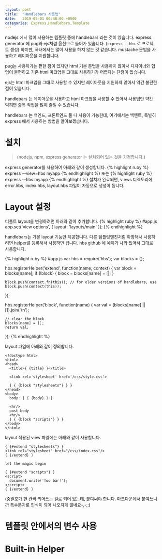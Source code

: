 ```yaml
---
layout: post
title:  "Handlebars 사용법"
date:   2019-05-01 06:48:00 +0900
categories: Express,Handlebars,Template
---
```


nodejs 에서 많이 사용하는 템플릿 중에 handlebars 라는 것이 있습니다. express generator 에 pug와 ejs처럼 옵션으로 들어가 있습니다. (```express --hbs``` 로 프로젝트 생성) 하지만, 국내에서는 많이 사용을 하지 않는 것 같습니다.
mustache 문법을 사용하고 레이아웃을 지원합니다. 

pug는 사용하기는 편한 점이 있지만 html 기본 문법을 사용하지 않아서 디자이너와 협업이 불편하고 기존 html 마크업을 그대로 사용하기가 어렵다는 단점이 있습니다.

ejs는 html 마크업을 그대로 사용할 수 있지만 레이아웃을 지원하지 않아서 약간 불편한 점이 있습니다.

handlebars 는 레이아웃을 사용하고 html 마크업을 사용할 수 있어서 사용법만 약간 익히면 중복 작업을 많이 줄일 수 있습니다.

handlebars 는 백엔드, 프론트엔드 둘 다 사용이 가능한데, 여기에서는 백엔트, 특별히 express 에서 사용하는 방법을 알아보겠습니다.

설치
===
>(nodejs, npm, express generator 는 설치되어 있는 것을 가정합니다.)

express generator를 사용하여 아래와 같이 생성합니다.
{% highlight ruby %}
express --view=hbs myapp
{% endhighlight %}
또는
{% highlight ruby %}
express --hbs myapp
{% endhighlight %}
설치가 완료되면, views 디렉토리에 error.hbs, index.hbs, layout.hbs 파일이 자동으로 생성이 됩니다.

Layout 설정
==========
디폴트 layout을 변경하려면 아래와 같이 추가합니다.
{% highlight ruby %}
#app.js
app.set('view options', { layout: 'layouts/main' });
{% endhighlight %}

handlebars는 기본 layout 기능만 제공합니다.
다른 템플릿엔진처럼 확장해서 사용하려면 helper를 등록해서 사용하면 됩니다.
hbs github 에 예제가 나와 있어서 그대로 사용합니다.

{% highlight ruby %}
#app.js
var hbs  = require('hbs');
var blocks = {};

hbs.registerHelper('extend', function(name, context) {
    var block = blocks[name];
    if (!block) {
        block = blocks[name] = [];
    }

    block.push(context.fn(this)); // for older versions of handlebars, use block.push(context(this));
});

hbs.registerHelper('block', function(name) {
    var val = (blocks[name] || []).join('\n');

    // clear the block
    blocks[name] = [];
    return val;
});
{% endhighlight %}

layout 파일에 아래와 같이 정의합니다.

```
<!doctype html>
<html>
<head>
  <title>{ {title} }</title>

  <link rel='stylesheet' href='/css/style.css'>

  { { {block "stylesheets"} } }
</head>
<body>
  body: { { {body} } }

  <hr/>
  post body
  <hr/>
  { { {block "scripts"} } }
</body>
</html>
```

layout 적용된 view 파일에는 아래와 같이 사용합니다.

```
{ {#extend "stylesheets"} }
<link rel="stylesheet" href="/css/index.css"/>
{ {/extend} }

let the magic begin

{ {#extend "scripts"} }
<script>
  document.write('foo bar!');
</script>
{ {/extend} }
```
(중괄호가 한 칸씩 띄어쓰는 걸로 되어 있는데, 붙여써야 합니다. 마크다운에서 붙여쓰니까 특수문자로 인식이 되어 나오지게 않네요-,-;;)

템플릿 안에서의 변수 사용
====================


Built-in Helper
===============